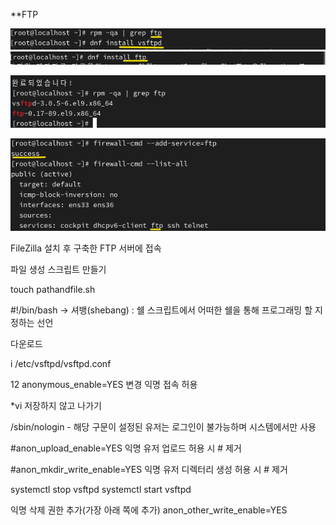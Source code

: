 **FTP



![image break](../Pictur/step3/ftp1.png)<br>
![image break](../Pictur/step3/ftp2.png)<br>


![image break](../Pictur/step3/ftp3.png)<br>

![image break](../Pictur/step3/ftp4.png)<br>








FileZilla 설치 후 구축한 FTP 서버에 접속


파일 생성 스크립트 만들기

touch pathandfile.sh

#!/bin/bash → 셔뱅(shebang) : 쉘 스크립트에서 어떠한 쉘을 통해 프로그래밍 할 지 정하는 선언


다운로드



i /etc/vsftpd/vsftpd.conf

12 anonymous_enable=YES
변경
익명 접속 허용

*vi 저장하지 않고 나가기



/sbin/nologin - 해당 구문이 설정된 유저는 로그인이 불가능하며 시스템에서만 사용

#anon_upload_enable=YES
익명 유저 업로드 허용 시 # 제거

#anon_mkdir_write_enable=YES
익명 유저 디렉터리 생성 허용 시 # 제거

systemctl stop vsftpd
systemctl start vsftpd

익명 삭제 권한 추가(가장 아래 쪽에 추가)
anon_other_write_enable=YES

